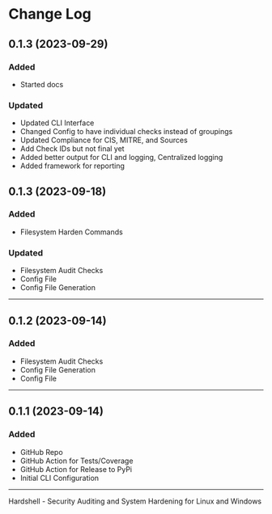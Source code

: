 # Change Log

## 0.1.3 (2023-09-29)

### Added

-   Started docs

### Updated

-   Updated CLI Interface
-   Changed Config to have individual checks instead of groupings
-   Updated Compliance for CIS, MITRE, and Sources
-   Add Check IDs but not final yet
-   Added better output for CLI and logging, Centralized logging
-   Added framework for reporting

## 0.1.3 (2023-09-18)

### Added

-   Filesystem Harden Commands

### Updated

-   Filesystem Audit Checks
-   Config File
-   Config File Generation

---

## 0.1.2 (2023-09-14)

### Added

-   Filesystem Audit Checks
-   Config File Generation
-   Config File

---

## 0.1.1 (2023-09-14)

### Added

-   GitHub Repo
-   GitHub Action for Tests/Coverage
-   GitHub Action for Release to PyPi
-   Initial CLI Configuration

---

Hardshell - Security Auditing and System Hardening for Linux and Windows
